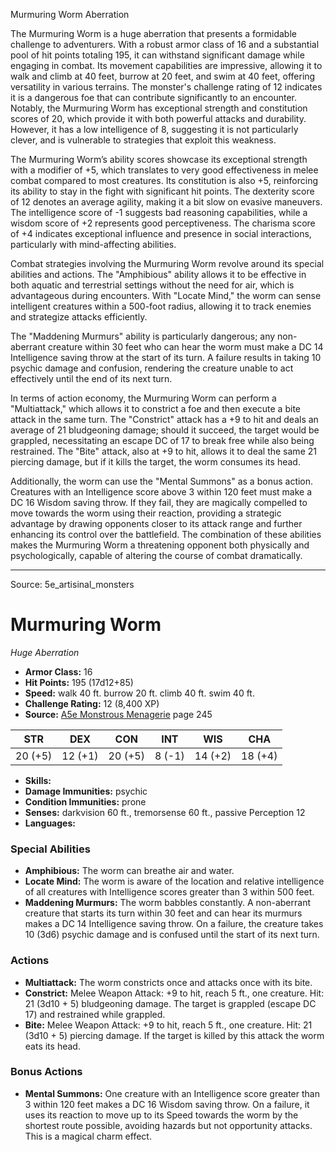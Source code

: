 <MonsterName/>Murmuring Worm</MonsterName>
<CreatureType/>Aberration</CreatureType>

<summary>The Murmuring Worm is a huge aberration that presents a formidable challenge to adventurers. With a robust armor class of 16 and a substantial pool of hit points totaling 195, it can withstand significant damage while engaging in combat. Its movement capabilities are impressive, allowing it to walk and climb at 40 feet, burrow at 20 feet, and swim at 40 feet, offering versatility in various terrains. The monster's challenge rating of 12 indicates it is a dangerous foe that can contribute significantly to an encounter. Notably, the Murmuring Worm has exceptional strength and constitution scores of 20, which provide it with both powerful attacks and durability. However, it has a low intelligence of 8, suggesting it is not particularly clever, and is vulnerable to strategies that exploit this weakness.</summary>

<detail>

The Murmuring Worm’s ability scores showcase its exceptional strength with a modifier of +5, which translates to very good effectiveness in melee combat compared to most creatures. Its constitution is also +5, reinforcing its ability to stay in the fight with significant hit points. The dexterity score of 12 denotes an average agility, making it a bit slow on evasive maneuvers. The intelligence score of -1 suggests bad reasoning capabilities, while a wisdom score of +2 represents good perceptiveness. The charisma score of +4 indicates exceptional influence and presence in social interactions, particularly with mind-affecting abilities.

Combat strategies involving the Murmuring Worm revolve around its special abilities and actions. The "Amphibious" ability allows it to be effective in both aquatic and terrestrial settings without the need for air, which is advantageous during encounters. With "Locate Mind," the worm can sense intelligent creatures within a 500-foot radius, allowing it to track enemies and strategize attacks efficiently. 

The "Maddening Murmurs" ability is particularly dangerous; any non-aberrant creature within 30 feet who can hear the worm must make a DC 14 Intelligence saving throw at the start of its turn. A failure results in taking 10 psychic damage and confusion, rendering the creature unable to act effectively until the end of its next turn. 

In terms of action economy, the Murmuring Worm can perform a "Multiattack," which allows it to constrict a foe and then execute a bite attack in the same turn. The "Constrict" attack has a +9 to hit and deals an average of 21 bludgeoning damage; should it succeed, the target would be grappled, necessitating an escape DC of 17 to break free while also being restrained. The "Bite" attack, also at +9 to hit, allows it to deal the same 21 piercing damage, but if it kills the target, the worm consumes its head.

Additionally, the worm can use the "Mental Summons" as a bonus action. Creatures with an Intelligence score above 3 within 120 feet must make a DC 16 Wisdom saving throw. If they fail, they are magically compelled to move towards the worm using their reaction, providing a strategic advantage by drawing opponents closer to its attack range and further enhancing its control over the battlefield. The combination of these abilities makes the Murmuring Worm a threatening opponent both physically and psychologically, capable of altering the course of combat dramatically.</detail>



---

Source: 5e_artisinal_monsters

# Murmuring Worm

*Huge* *Aberration*

- **Armor Class:** 16
- **Hit Points:** 195 (17d12+85)
- **Speed:** walk 40 ft. burrow 20 ft. climb 40 ft. swim 40 ft.
- **Challenge Rating:** 12 (8,400 XP)
- **Source:** [A5e Monstrous Menagerie](https://enpublishingrpg.com/products/level-up-monstrous-menagerie-a5e) page 245

| STR | DEX | CON | INT | WIS | CHA |
| --- | --- | --- | --- | --- | --- |
| 20 (+5) | 12 (+1) | 20 (+5) | 8 (-1) | 14 (+2) | 18 (+4) |

- **Skills:** 
- **Damage Immunities:** psychic
- **Condition Immunities:** prone
- **Senses:** darkvision 60 ft., tremorsense 60 ft., passive Perception 12
- **Languages:** 

### Special Abilities

- **Amphibious:** The worm can breathe air and water.
- **Locate Mind:** The worm is aware of the location and relative intelligence of all creatures with Intelligence scores greater than 3 within 500 feet.
- **Maddening Murmurs:** The worm babbles constantly. A non-aberrant creature that starts its turn within 30 feet and can hear its murmurs makes a DC 14 Intelligence saving throw. On a failure, the creature takes 10 (3d6) psychic damage and is confused until the start of its next turn.

### Actions

- **Multiattack:** The worm constricts once and attacks once with its bite.
- **Constrict:** Melee Weapon Attack: +9 to hit, reach 5 ft., one creature. Hit: 21 (3d10 + 5) bludgeoning damage. The target is grappled (escape DC 17) and restrained while grappled.
- **Bite:** Melee Weapon Attack: +9 to hit, reach 5 ft., one creature. Hit: 21 (3d10 + 5) piercing damage. If the target is killed by this attack  the worm eats its head.

### Bonus Actions

- **Mental Summons:** One creature with an Intelligence score greater than 3 within 120 feet makes a DC 16 Wisdom saving throw. On a failure, it uses its reaction to move up to its Speed towards the worm by the shortest route possible, avoiding hazards but not opportunity attacks. This is a magical charm effect.




